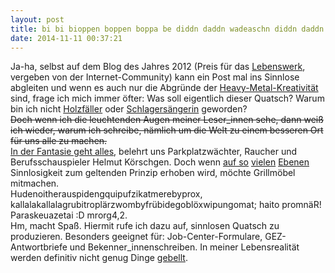 ```yaml
---
layout: post
title: bi bi bioppen boppen boppa be diddn daddn wadeaschn diddn daddn sch en du
date: 2014-11-11 00:37:21
---
```


Ja-ha, selbst auf dem Blog des Jahres 2012 (Preis für das [Lebenswerk](https://grillmoebel.github.io/), vergeben von der Internet-Community) kann ein Post mal ins Sinnlose abgleiten und wenn es auch nur die Abgründe der [Heavy-Metal-Kreativität](https://grillmoebel.github.io/2014/11/09/twentysixth-post) sind, frage ich mich immer öfter: Was soll eigentlich dieser Quatsch? Warum bin ich nicht [Holzfäller](http://upload.wikimedia.org/wikipedia/commons/2/23/Todd_Michael_Hall_%E2%80%93_Headbangers_Open_Air_2014_08.jpg) oder [Schlagersängerin](http://www.youtube.com/watch?v=D0HlvAuwzmE) geworden?<br> <del>Doch wenn ich die leuchtenden Augen meiner Leser\_innen sehe, dann weiß ich wieder, warum ich schreibe, nämlich um die Welt zu einem besseren Ort für uns alle zu machen.</del><br>
[In der Fantasie geht alles](http://www.youtube.com/watch?v=yLZKIghVLvU), belehrt uns Parkplatzwächter, Raucher und Berufsschauspieler Helmut Körschgen. Doch wenn [auf so](http://de.wikipedia.org/wiki/Berliner_Stadtschloss#Gesamtfinanzierung) [vielen](http://de.wikipedia.org/wiki/Notre-Dame-de-la-Paix_de_Yamoussoukro) [Ebenen](http://www.youtube.com/watch?v=DWFhkK5yylA) Sinnlosigkeit zum geltenden Prinzip erhoben wird, möchte Grillmöbel mitmachen. <br>
Hudenoitherauspidengquipufzikatmerebyprox, kallalakallalagrubitroplärzwombyfrübidegoblöxwipungomat; haito promnäR! Paraskeuazetai :D mrorg4,2.<br>
Hm, macht Spaß. Hiermit rufe ich dazu auf, sinnlosen Quatsch zu produzieren. Besonders geeignet für: Job-Center-Formulare, GEZ-Antwortbriefe und Bekenner\_innenschreiben. In meiner Lebensrealität werden definitiv nicht genug Dinge [gebellt](http://www.youtube.com/watch?v=0UfuMzDnotQ).
